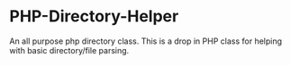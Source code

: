 PHP-Directory-Helper
====================

An all purpose php directory class. This is a drop in PHP class for helping with basic directory/file parsing.
